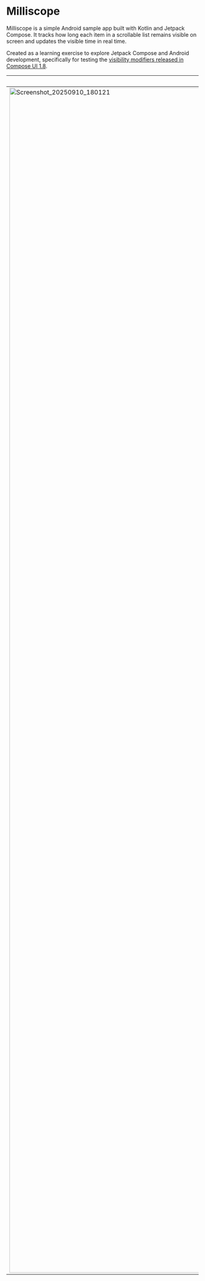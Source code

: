 # Milliscope

Milliscope is a simple Android sample app built with Kotlin and Jetpack Compose.
It tracks how long each item in a scrollable list remains visible on screen and
updates the visible time in real time.

Created as a learning exercise to explore Jetpack Compose and Android development, specifically for
testing the [visibility modifiers released in Compose UI 1.8](https://android-developers.googleblog.com/2025/08/whats-new-in-jetpack-compose-august-25-release.html).

|Light|Dark|
|-|-|
|<img width="1466" height="3101" alt="Screenshot_20250910_180121" src="https://github.com/user-attachments/assets/0002c6f6-b113-4124-b2e2-5f54075eeedd" />|<img width="1466" height="3101" alt="Screenshot_20250910_180127" src="https://github.com/user-attachments/assets/ba1f5b2f-2bff-4338-97f9-c8399dfc1b63" />|
